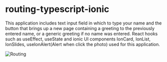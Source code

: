 # routing-typescript-ionic
This application includes text input field in which to type your name and the button that brings up a new page containing a greeting to the previously entered name, or a generic greeting if no name was entered. React hooks such as useEffect, useState and ionic UI components IonCard, IonList, IonSlides, useIonAlert(Alert when click the photo) used for this application.

![Routing](https://user-images.githubusercontent.com/113489022/202827787-75d74241-6c3a-43fe-b159-0cb83756fa48.png)


